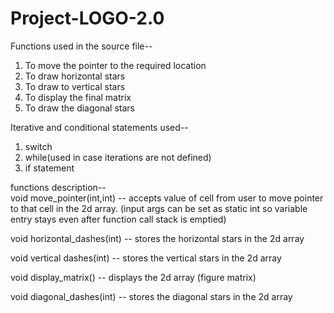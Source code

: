 # Project-LOGO-2.0

Functions used in the source file--<br>
1) To move the pointer to the required location<br>
2) To draw horizontal stars <br>
3) To draw to vertical stars<br>
4) To display the final matrix<br>
5) To draw the diagonal stars<br>

Iterative and conditional statements used--<br>
1) switch<br>
2) while(used in case iterations are not defined)<br>
3) if statement<br>  

functions description--<br>
void move_pointer(int,int) -- accepts value of cell from user to move pointer to that cell in the 2d array.
(input args can be set as static int so variable entry stays even after function call stack is emptied) 

void horizontal_dashes(int) -- stores the horizontal stars in the 2d array

void vertical dashes(int) -- stores the vertical stars in the 2d array

void display_matrix() -- displays the 2d array (figure matrix) 

void diagonal_dashes(int) -- stores the diagonal stars in the 2d array
          
